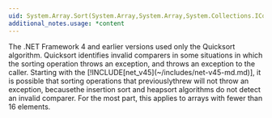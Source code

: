```yaml
---
uid: System.Array.Sort(System.Array,System.Array,System.Collections.IComparer)
additional_notes.usage: *content
---
```


<p>The .NET Framework 4 and earlier versions used only the Quicksort algorithm. Quicksort identifies invalid comparers in some situations in which the sorting operation throws an <xref href="System.IndexOutOfRangeException"></xref> exception, and throws an <xref href="System.ArgumentException"></xref> exception to the caller. Starting with the [!INCLUDE[net_v45](~/includes/net-v45-md.md)], it is possible that sorting operations that previouslythrew <xref href="System.ArgumentException"></xref> will not throw an exception, becausethe insertion sort and heapsort algorithms do not detect an invalid comparer. For the most part, this applies to arrays with fewer than 16 elements.</p>


